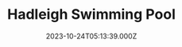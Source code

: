 ---
date: 2023-10-24T05:13:39.000Z
title: Hadleigh Swimming Pool
latitude: 52.04454122139633
longitude: 0.9586564785024496
category: checkin
---